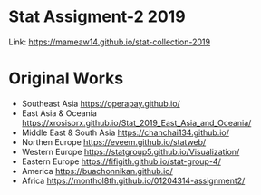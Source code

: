 # Stat Assigment-2 2019

Link: https://mameaw14.github.io/stat-collection-2019

# Original Works
- Southeast Asia https://operapay.github.io/
- East Asia & Oceania https://xrosisorx.github.io/Stat_2019_East_Asia_and_Oceania/
- Middle East & South Asia https://chanchai134.github.io/
- Northen Europe https://eveem.github.io/statweb/
- Western Europe https://statgroup5.github.io/Visualization/
- Eastern Europe https://fifigith.github.io/stat-group-4/
- America https://buachonnikan.github.io/
- Africa https://monthol8th.github.io/01204314-assignment2/
